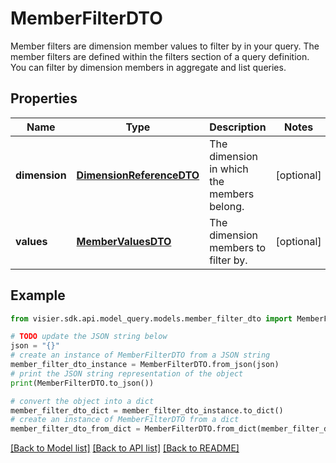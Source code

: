 # MemberFilterDTO

Member filters are dimension member values to filter by in your query. The member filters are  defined within the filters section of a query definition. You can filter by dimension members in  aggregate and list queries.

## Properties

Name | Type | Description | Notes
------------ | ------------- | ------------- | -------------
**dimension** | [**DimensionReferenceDTO**](DimensionReferenceDTO.md) | The dimension in which the members belong. | [optional] 
**values** | [**MemberValuesDTO**](MemberValuesDTO.md) | The dimension members to filter by. | [optional] 

## Example

```python
from visier.sdk.api.model_query.models.member_filter_dto import MemberFilterDTO

# TODO update the JSON string below
json = "{}"
# create an instance of MemberFilterDTO from a JSON string
member_filter_dto_instance = MemberFilterDTO.from_json(json)
# print the JSON string representation of the object
print(MemberFilterDTO.to_json())

# convert the object into a dict
member_filter_dto_dict = member_filter_dto_instance.to_dict()
# create an instance of MemberFilterDTO from a dict
member_filter_dto_from_dict = MemberFilterDTO.from_dict(member_filter_dto_dict)
```
[[Back to Model list]](../README.md#documentation-for-models) [[Back to API list]](../README.md#documentation-for-api-endpoints) [[Back to README]](../README.md)


